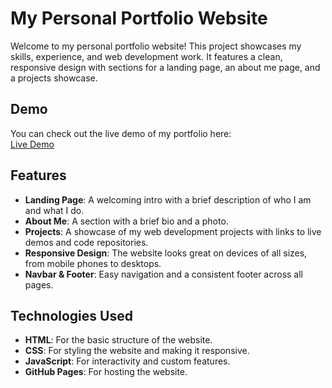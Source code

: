 # My Personal Portfolio Website

Welcome to my personal portfolio website! This project showcases my skills, experience, and web development work. It features a clean, responsive design with sections for a landing page, an about me page, and a projects showcase.

## Demo

You can check out the live demo of my portfolio here:  
[Live Demo](https://aryabhatt04.github.io/My-Portfolio.github.io/)

## Features

- **Landing Page**: A welcoming intro with a brief description of who I am and what I do.
- **About Me**: A section with a brief bio and a photo.
- **Projects**: A showcase of my web development projects with links to live demos and code repositories.
- **Responsive Design**: The website looks great on devices of all sizes, from mobile phones to desktops.
- **Navbar & Footer**: Easy navigation and a consistent footer across all pages.

## Technologies Used

- **HTML**: For the basic structure of the website.
- **CSS**: For styling the website and making it responsive.
- **JavaScript**: For interactivity and custom features.
- **GitHub Pages**: For hosting the website.
